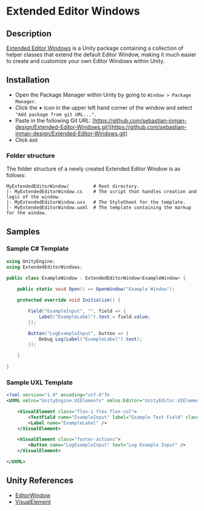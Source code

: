 ﻿# Extended Editor Windows

## Description

[Extended Editor Windows](https://github.com/sebastian-inman-design/Extended-Editor-Windows) is a Unity package containing a collection of helper classes that extend the default Editor Window, making it much easier to create and customize your own Editor Windows within Unity.

## Installation

- Open the Package Manager within Unity by going to `Window > Package Manager`.  
- Click the **+** icon in the upper left hand corner of the window and select `"Add package from git URL..."`.  
- Paste in the following Git URL: [https://github.com/sebastian-inman-design/Extended-Editor-Windows.git](https://github.com/sebastian-inman-design/Extended-Editor-Windows.git)
- Click `Add`

### Folder structure

The folder structure of a newly created Extended Editor Window is as follows:

```
MyExtendedEditorWindow/         # Root directory.
|- MyExtendedEditorWindow.cs    # The script that handles creation and logic of the window.
|- MyExtendedEditorWindow.uss   # The StyleSheet for the template.
|- MyExtendedEditorWindow.uxml  # The template containing the markup for the window.
```

## Samples

### Sample C# Template

```c#
using UnityEngine;
using ExtendedEditorWindows;

public class ExampleWindow : ExtendedEditorWindow<ExampleWindow> {
    
    public static void Open() => OpenWindow("Example Window");

    protected override void Initialize() {

        Field("ExampleInput", "", field => {
            Label("ExampleLabel").text = field.value;
        });

        Button("LogExampleInput", button => {
            Debug.Log(Label("ExampleLabel").text);
        });

    }
        
}
```

### Sample UXL Template

```xml
<?xml version="1.0" encoding="utf-8"?>
<UXML xmlns="UnityEngine.UIElements" xmlns:Editor="UnityEditor.UIElements" class="h-full">

    <VisualElement class="flex-1 flex flex-col">
        <TextField name="ExampleInput" label="Example Text Field" class="mb-16" />
        <Label name="ExampleLabel" />
    </VisualElement>

    <VisualElement class="footer-actions">
        <Button name="LogExampleInput" text="Log Example Input" />
    </VisualElement>

</UXML>
```

## Unity References

- [EditorWindow](https://docs.unity3d.com/ScriptReference/EditorWindow.html)
- [VisualElement](https://docs.unity3d.com/ScriptReference/UIElements.VisualElement.html)
